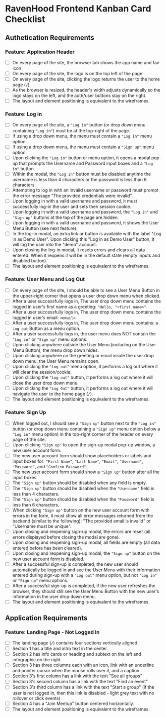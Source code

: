 # RavenHood Frontend Kanban Card Checklist

## Authetication Requirements

### Feature: Application Header

- [ ] On every page of the site, the browser tab shows the app name and fav icon
- [ ] On every page of the site, the logo is on the top left of the page
- [ ] On every page of the site, clicking the logo returns the user to the home page (`/`)
- [ ] As the browser is resized, the header's width adjusts dynamically so the logo stays on the left, and the auth/user buttons stay on the right.
- [ ] The layout and element positioning is equivalent to the wireframes.

### Feature: Log in

- [ ] On every page of the site, a `"Log in"` button (or drop down menu containing `"Log in"`) must be at the top-right of the page.
- [ ] If using a drop down menu, the menu must contain a `"Log in"` menu option.
- [ ] If using a drop down menu, the menu must contain a `"Sign up"` menu option.
- [ ] Upon clicking the `"Log in"` button or menu option, it opens a modal pop-up that prompts the Username and Password input boxes and a `"Log in"` button.
- [ ] Within the modal, the `"Log in"` button must be disabled anytime the username is less than 4 characters or the password is less than 6 characters.
- [ ] Attempting to log in with an invalid username or password must prompt the error message "The provided credentials were invalid".
- [ ] Upon logging in with a valid username and password, it must successfully log-in the user and sets their session cookie.
- [ ] Upon logging in with a valid username and password, the `"Log in"` and `"Sign up"` buttons at the top of the page are hidden.
- [ ] Upon logging in with a valid username and password, it shows the User Menu Button (see next feature).
- [ ] In the log-in modal, an extra link or button is available with the label "Log in as Demo User". Upon clicking this "Log in as Demo User" button, it will log the user into the "demo" account.
- [ ] Upon closing the log-in modal, it resets errors and clears all data entered. When it reopens it will be in the default state (empty inputs and disabled button).
- [ ] The layout and element positioning is equivalent to the wireframes.

### Feature: User Menu and Log Out

- [ ] On every page of the site, I should be able to see a User Menu Button in the upper-right corner that opens a user drop down menu when clicked.
- [ ] After a user successfully logs in, The user drop down menu contains the logged in user's first name as a greeting: `"Hello, "<first name>"`.
- [ ] After a user successfully logs in, The user drop down menu contains the logged in user's email: `<email>`.
- [ ] After a user successfully logs in, The user drop down menu contains: a `Log out` Button as a menu option.
- [ ] After a user successfully logs in, the user menu does NOT contain the ``"Log in"`` or ``"Sign up"`` menu options.
- [ ] Upon clicking anywhere outside the User Menu (including on the User Menu Button), the menu drop down hides.
- [ ] Upon clicking anywhere on the greeting or email inside the user drop down menu, the User Menu remains open.
- [ ] Upon clicking the `"Log out"` menu option, it performs a log out where it will clear the session/cookie.
- [ ] Upon clicking the `"Log out"` button, it performs a log out where it will close the user drop down menu.
- [ ] Upon clicking the `"Log Out"` button, it performs a log out where it will navigate the user to the home page (`/`).
- [ ] The layout and element positioning is equivalent to the wireframes.

### Feature: Sign Up

- [ ] When logged out, I should see a ``"Sign up"`` button next to the ``"Log in"`` button (or drop down menu containing a ``"Sign up"`` menu option below a `"Log in"` menu option) in the top-right corner of the header on every page of the site.
- [ ] Upon clicking ``"Sign up"`` to open the sign-up modal pop-up window, a new user account form.
- [ ] The new user account form should show placeholders or labels and input boxes for: `"First Name"`, `"Last Name"`, `"Email"`, `"Username"`, `"Password"`, and `"Confirm Password"`.
- [ ] The new user account form should show a `"Sign up"` button after all the input boxes.
- [ ] The `"Sign up"` button should be disabled when any field is empty.
- [ ] The `"Sign up"` button should be disabled when the `"Username"` field is less than 4 characters.
- [ ] The `"Sign up"` button should be disabled when the `"Password"` field is less than 6 characters.
- [ ] When clicking `"Sign up"` button on the new user account form with errors in the form, it must show all error messages returned from the backend (similar to the following): "The provided email is invalid" or "Username must be unique".
- [ ] Upon closing and reopening sign-up modal, the errors are reset (all errors displayed before closing the modal are gone).
- [ ] Upon closing and reopening sign-up modal, all fields are empty (all data entered before has been cleared).
- [ ] Upon closing and reopening sign-up modal, the `"Sign up"` button on the new user account form is disabled.
- [ ] After a successful sign-up is completed, the new user should automatically be logged in and see the User Menu with their information entered during sign-up with a `"Log out"` menu option, but not `"Log in"` or `"Sign up"` menu options.
- [ ] After a successful sign-up is completed, if the new user refreshes the browser, they should still see the User Menu Button with the new user's information in the user drop down menu.
- [ ] The layout and element positioning is equivalent to the wireframes.

## Application Requirements

### Feature: Landing Page - Not Logged In

- [ ] The landing page (`/`) contains four sections vertically aligned.
- [ ] Section 1 has a title and intro text in the center.
- [ ] Section 2 has info cards or heading and subtext on the left and infographic on the right.
- [ ] Section 3 has three columns each with an icon, link with an underline and pointer cursor when the mouse rolls over it, and a caption.
- [ ] Section 3's first column has a link with the text "See all groups"
- [ ] Section 3's second column has a link with the text "Find an event"
- [ ] Section 3's third column has a link with the text "Start a group" (if the user is not logged in, then this link is disabled - light grey text with no rollover or click events)
- [ ] Section 4 has a "Join Meetup" button centered horizontally.
- [ ] The layout and element positioning is equivalent to the wireframes.
